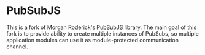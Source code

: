 # PubSubJS

This is a fork of Morgan Roderick's [PubSubJS](https://github.com/mroderick/PubSubJS) library.
The main goal of this fork is to provide ability to create multiple instances of PubSubs, so multiple application modules can use it as module-protected communication channel.
